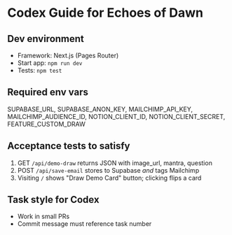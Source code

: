 # Codex Guide for Echoes of Dawn

## Dev environment
- Framework: Next.js (Pages Router)
- Start app: `npm run dev`
- Tests: `npm test`

## Required env vars
SUPABASE_URL, SUPABASE_ANON_KEY, MAILCHIMP_API_KEY, MAILCHIMP_AUDIENCE_ID,
NOTION_CLIENT_ID, NOTION_CLIENT_SECRET, FEATURE_CUSTOM_DRAW

## Acceptance tests to satisfy
1. GET `/api/demo-draw` returns JSON with image_url, mantra, question
2. POST `/api/save-email` stores to Supabase *and* tags Mailchimp
3. Visiting `/` shows "Draw Demo Card" button; clicking flips a card

## Task style for Codex
- Work in small PRs
- Commit message must reference task number
